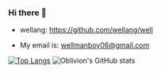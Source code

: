 ### Hi there 👋

* wellang: https://github.com/wellang/well

* My email is: wellmanboy06@gmail.com

[![Top Langs](https://github-readme-stats.vercel.app/api/top-langs/?username=TristanWellman&theme=nord)](https://github.com/anuraghazra/github-readme-stats)
![Oblivion's GitHub stats](https://github-readme-stats.vercel.app/api?username=TristanWellman&show_icons=true&theme=nord)
